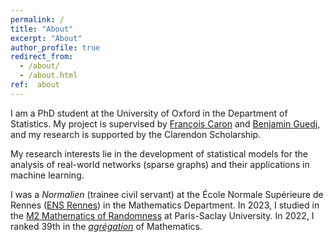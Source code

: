 ```yaml
---
permalink: /
title: "About"
excerpt: "About"
author_profile: true
redirect_from: 
  - /about/
  - /about.html
ref:  about
---
```


I am a PhD student at the University of Oxford in the Department of Statistics. My project is supervised by <a href="https://www.stats.ox.ac.uk/~caron/" class="special-link">François Caron</a> and <a href="https://bguedj.github.io" class="special-link">Benjamin Guedj</a>, and my research is supported by the Clarendon Scholarship.

My research interests lie in the development of statistical models for the analysis of real-world networks (sparse graphs) and their applications in machine learning.

I was a <i>Normalien</i> (trainee civil servant) at the École Normale Supérieure de Rennes ([ENS Rennes](https://international.ens-rennes.fr)) in the Mathematics Department. 
In 2023, I studied in the [M2 Mathematics of Randomness](https://www.universite-paris-saclay.fr/en/education/master/mathematics-and-applications/m2-mathematics-randomness)  at Paris-Saclay University. 
In 2022, I ranked 39th in the <i>[agrégation](https://en.wikipedia.org/wiki/Agrégation)</i>  of Mathematics.





